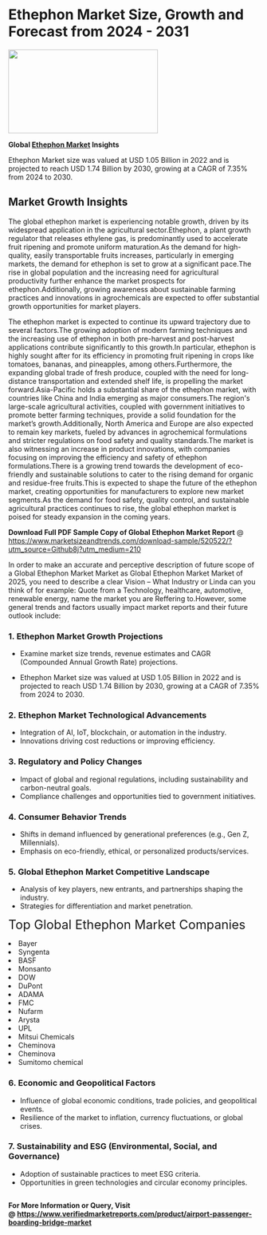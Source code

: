 <H1>Ethephon Market Size, Growth and Forecast from 2024 - 2031</H1><img class="aligncenter size-medium wp-image-584254" src="https://thirdeyenews.in/wp-content/uploads/2024/09/Global-Market-Research-300x168.jpeg" alt="" width="300" height="168" /><p><strong>Global&nbsp;<a href="https://www.marketsizeandtrends.com/download-sample/520522/?utm_source=Github8j?utm_medium=210">Ethephon Market</a> Insights</strong></p><p>Ethephon Market size was valued at USD 1.05 Billion in 2022 and is projected to reach USD 1.74 Billion by 2030, growing at a CAGR of 7.35% from 2024 to 2030.</p><p><h2>Market Growth Insights</h2> <p>The global ethephon market is experiencing notable growth, driven by its widespread application in the agricultural sector.Ethephon, a plant growth regulator that releases ethylene gas, is predominantly used to accelerate fruit ripening and promote uniform maturation.As the demand for high-quality, easily transportable fruits increases, particularly in emerging markets, the demand for ethephon is set to grow at a significant pace.The rise in global population and the increasing need for agricultural productivity further enhance the market prospects for ethephon.Additionally, growing awareness about sustainable farming practices and innovations in agrochemicals are expected to offer substantial growth opportunities for market players.</p> <p>The ethephon market is expected to continue its upward trajectory due to several factors.The growing adoption of modern farming techniques and the increasing use of ethephon in both pre-harvest and post-harvest applications contribute significantly to this growth.In particular, ethephon is highly sought after for its efficiency in promoting fruit ripening in crops like tomatoes, bananas, and pineapples, among others.Furthermore, the expanding global trade of fresh produce, coupled with the need for long-distance transportation and extended shelf life, is propelling the market forward.Asia-Pacific holds a substantial share of the ethephon market, with countries like China and India emerging as major consumers.The region's large-scale agricultural activities, coupled with government initiatives to promote better farming techniques, provide a solid foundation for the market’s growth.Additionally, North America and Europe are also expected to remain key markets, fueled by advances in agrochemical formulations and stricter regulations on food safety and quality standards.The market is also witnessing an increase in product innovations, with companies focusing on improving the efficiency and safety of ethephon formulations.There is a growing trend towards the development of eco-friendly and sustainable solutions to cater to the rising demand for organic and residue-free fruits.This is expected to shape the future of the ethephon market, creating opportunities for manufacturers to explore new market segments.As the demand for food safety, quality control, and sustainable agricultural practices continues to rise, the global ethephon market is poised for steady expansion in the coming years.</p> <p><span class=""><strong>Download Full PDF Sample Copy of Global Ethephon Market Report</strong> @ <a href="https://www.marketsizeandtrends.com/download-sample/520522/?utm_source=Github8j?utm_medium=210" target="_blank">https://www.marketsizeandtrends.com/download-sample/520522/?utm_source=Github8j?utm_medium=210</a></span></p><p>In order to make an accurate and perceptive description of future scope of a Global&nbsp;Ethephon Market Market as Global&nbsp;Ethephon Market Market of 2025, you need to describe a clear Vision &ndash; What Industry or Linda can you think of for example: Quote from a Technology, healthcare, automotive, renewable energy, name the market you are Reffering to.However, some general trends and factors usually impact market reports and their future outlook include:</p><h3>1.&nbsp;<strong>Ethephon Market Growth Projections</strong></h3><ul><li>Examine market size trends, revenue estimates and CAGR (Compounded Annual Growth Rate) projections.</li><li><p>Ethephon Market size was valued at USD 1.05 Billion in 2022 and is projected to reach USD 1.74 Billion by 2030, growing at a CAGR of 7.35% from 2024 to 2030.</p></li></ul><h3>2.&nbsp;<strong>Ethephon Market Technological Advancements</strong></h3><ul><li>Integration of AI, IoT, blockchain, or automation in the industry.</li><li>Innovations driving cost reductions or improving efficiency.</li></ul><h3>3.&nbsp;<strong>Regulatory and Policy Changes</strong></h3><ul><li>Impact of global and regional regulations, including sustainability and carbon-neutral goals.</li><li>Compliance challenges and opportunities tied to government initiatives.</li></ul><h3>4.&nbsp;<strong>Consumer Behavior Trends</strong></h3><ul><li>Shifts in demand influenced by generational preferences (e.g., Gen Z, Millennials).</li><li>Emphasis on eco-friendly, ethical, or personalized products/services.</li></ul><h3>5.&nbsp;<strong>Global Ethephon Market Competitive Landscape</strong></h3><ul><li>Analysis of key players, new entrants, and partnerships shaping the industry.</li><li>Strategies for differentiation and market penetration.</li></ul><p data-pm-slice="1 1 []"><span style="color: inherit; font-family: inherit; font-size: 25px;">Top Global Ethephon Market Companies</span></p><div class="" data-test-id=""><p><li>Bayer</li><li> Syngenta</li><li> BASF</li><li> Monsanto</li><li> DOW</li><li> DuPont</li><li> ADAMA</li><li> FMC</li><li> Nufarm</li><li> Arysta</li><li> UPL</li><li> Mitsui Chemicals</li><li> Cheminova</li><li> Cheminova</li><li> Sumitomo chemical</li></p></div><h3>6.&nbsp;<strong>Economic and Geopolitical Factors</strong></h3><ul><li>Influence of global economic conditions, trade policies, and geopolitical events.</li><li>Resilience of the market to inflation, currency fluctuations, or global crises.</li></ul><h3>7.&nbsp;<strong>Sustainability and ESG (Environmental, Social, and Governance)</strong></h3><ul><li>Adoption of sustainable practices to meet ESG criteria.</li><li>Opportunities in green technologies and circular economy principles.</li></ul><h2><strong style="font-size: 14px;">For More Information or Query, Visit @&nbsp;</strong><a style="background-color: #ffffff; font-size: 14px;" href="https://www.marketsizeandtrends.com/report/ethephon-market/" target="_blank">https://www.verifiedmarketreports.com/product/airport-passenger-boarding-bridge-market</a></h2>